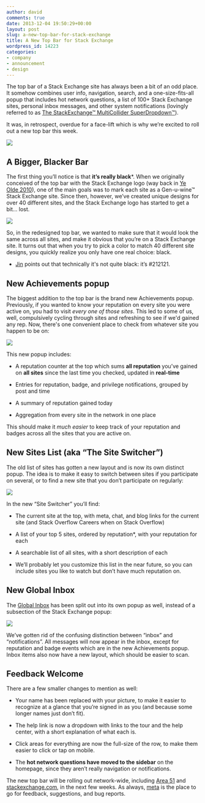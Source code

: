 ```yaml
---
author: david
comments: true
date: 2013-12-04 19:50:29+00:00
layout: post
slug: a-new-top-bar-for-stack-exchange
title: A New Top Bar for Stack Exchange
wordpress_id: 14223
categories:
- company
- announcement
- design
---
```


The top bar of a Stack Exchange site has always been a bit of an odd place. It somehow combines user info, navigation, search, and a one-size-fits-all popup that includes hot network questions, a list of 100+ Stack Exchange sites, personal inbox messages, and other system notifications (lovingly referred to as [The StackExchange™ MultiCollider SuperDropdown™](http://meta.stackoverflow.com/search?q=StackExchange%E2%84%A2+MultiCollider+SuperDropdown%E2%84%A2)).





It was, in retrospect, overdue for a face-lift which is why we’re excited to roll out a new top bar this week.





[![](http://i.stack.imgur.com/8tGcN.png)](http://i.stack.imgur.com/ZXNdN.png)





## A Bigger, Blacker Bar





The first thing you’ll notice is that **it’s really black***. When we originally conceived of the top bar with the Stack Exchange logo (way back in [Ye Olde 2010](http://blog.stackoverflow.com/2010/08/network-central-stackexchange-com/)), one of the main goals was to mark each site as a Gen-u-wine™ Stack Exchange site. Since then, however, we’ve created unique designs for over 40 different sites, and the Stack Exchange logo has started to get a bit... lost.





[![](http://i.stack.imgur.com/XjSC7.png)](http://i.stack.imgur.com/XjSC7.png)





So, in the redesigned top bar, we wanted to make sure that it would look the same across all sites, and make it obvious that you’re on a Stack Exchange site. It turns out that when you try to pick a color to match 40 different site designs, you quickly realize you only have one real choice: black.





* [Jin](http://graphicdesign.stackexchange.com/users/3/jin) points out that technically it's not quite black: it’s #212121.





## New Achievements popup





The biggest addition to the top bar is the brand new Achievements popup. Previously, if you wanted to know your reputation on every site you were active on, you had to visit _every one of those sites_. This led to some of us, well, compulsively cycling through sites and refreshing to see if we'd gained any rep. Now, there's one convenient place to check from whatever site you happen to be on:



[![](http://i.stack.imgur.com/6t7Oe.png)](http://i.stack.imgur.com/6t7Oe.png)





This new popup includes:









  * A reputation counter at the top which sums **all reputation** you’ve gained on **all sites** since the last time you checked, updated in **real-time**


  * Entries for reputation, badge, and privilege notifications, grouped by post and time


  * A summary of reputation gained today


  * Aggregation from every site in the network in one place








This should make it _much easier_ to keep track of your reputation and badges across all the sites that you are active on.





## New Sites List (aka “The Site Switcher”)





The old list of sites has gotten a new layout and is now its own distinct popup. The idea is to make it easy to switch between sites if you participate on several, or to find a new site that you don’t participate on regularly:





[![](http://i.stack.imgur.com/gVhww.png)](http://i.stack.imgur.com/gVhww.png)





In the new “Site Switcher” you’ll find:










  * The current site at the top, with meta, chat, and blog links for the current site (and Stack Overflow Careers when on Stack Overflow)


  * A list of your top 5 sites, ordered by reputation*, with your reputation for each


  * A searchable list of all sites, with a short description of each








* We’ll probably let you customize this list in the near future, so you can include sites you like to watch but don’t have much reputation on.






## New Global Inbox





The [Global Inbox](http://blog.stackoverflow.com/2010/09/new-global-inbox/) has been split out into its own popup as well, instead of a subsection of the Stack Exchange popup:





[![](http://i.stack.imgur.com/OXLSb.png)](http://i.stack.imgur.com/OXLSb.png)





We’ve gotten rid of the confusing distinction between “inbox” and “notifications”. All messages will now appear in the inbox, except for reputation and badge events which are in the new Achievements popup. Inbox items also now have a new layout, which should be easier to scan.





## Feedback Welcome





There are a few smaller changes to mention as well:










  * Your name has been replaced with your picture, to make it easier to recognize at a glance that you’re signed in as you (and because some longer names just don’t fit).


  * The help link is now a dropdown with links to the tour and the help center, with a short explanation of what each is.


  * Click areas for everything are now the full-size of the row, to make them easier to click or tap on mobile.


  * The **hot network questions have moved to the sidebar** on the homepage, since they aren’t really navigation or notifications.








The new top bar will be rolling out network-wide, including [Area 51](http://area51.stackexchange.com) and [stackexchange.com](http://stackexchange.com), in the next few weeks. As always, [meta](http://meta.stackoverflow.com/tags/top-bar) is the place to go for feedback, suggestions, and bug reports.
